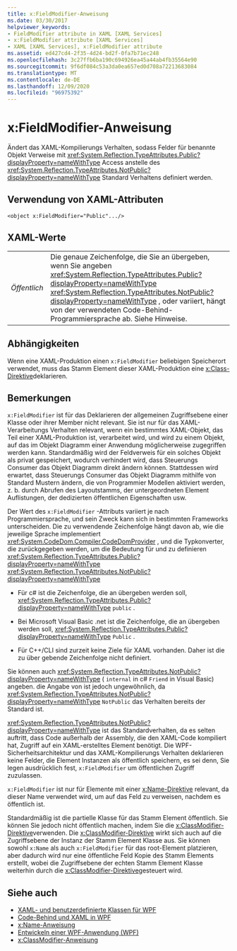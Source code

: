 ```yaml
---
title: x:FieldModifier-Anweisung
ms.date: 03/30/2017
helpviewer_keywords:
- FieldModifier attribute in XAML [XAML Services]
- x:FieldModifier attribute [XAML Services]
- XAML [XAML Services], x:FieldModifier attribute
ms.assetid: ed427cd4-2f35-4d24-bd2f-0fa7b71ec248
ms.openlocfilehash: 3c27ffb6ba190c694926ea45a44ab4fb35564e90
ms.sourcegitcommit: 9f6df084c53a3da0ea657ed0d708a72213683084
ms.translationtype: MT
ms.contentlocale: de-DE
ms.lasthandoff: 12/09/2020
ms.locfileid: "96975392"
---
```

# <a name="xfieldmodifier-directive"></a>x:FieldModifier-Anweisung
Ändert das XAML-Kompilierungs Verhalten, sodass Felder für benannte Objekt Verweise mit <xref:System.Reflection.TypeAttributes.Public?displayProperty=nameWithType> Access anstelle des <xref:System.Reflection.TypeAttributes.NotPublic?displayProperty=nameWithType> Standard Verhaltens definiert werden.

## <a name="xaml-attribute-usage"></a>Verwendung von XAML-Attributen

```xaml
<object x:FieldModifier="Public".../>
```

## <a name="xaml-values"></a>XAML-Werte

|||
|-|-|
|*Öffentlich*|Die genaue Zeichenfolge, die Sie an übergeben, wenn Sie angeben <xref:System.Reflection.TypeAttributes.Public?displayProperty=nameWithType> <xref:System.Reflection.TypeAttributes.NotPublic?displayProperty=nameWithType> , oder variiert, hängt von der verwendeten Code-Behind-Programmiersprache ab. Siehe Hinweise.|

## <a name="dependencies"></a>Abhängigkeiten

 Wenn eine XAML-Produktion einen `x:FieldModifier` beliebigen Speicherort verwendet, muss das Stamm Element dieser XAML-Produktion eine [x:Class-Direktive](xclass-directive.md)deklarieren.

## <a name="remarks"></a>Bemerkungen

`x:FieldModifier` ist für das Deklarieren der allgemeinen Zugriffsebene einer Klasse oder ihrer Member nicht relevant. Sie ist nur für das XAML-Verarbeitungs Verhalten relevant, wenn ein bestimmtes XAML-Objekt, das Teil einer XAML-Produktion ist, verarbeitet wird, und wird zu einem Objekt, auf das im Objekt Diagramm einer Anwendung möglicherweise zugegriffen werden kann. Standardmäßig wird der Feldverweis für ein solches Objekt als privat gespeichert, wodurch verhindert wird, dass Steuerungs Consumer das Objekt Diagramm direkt ändern können. Stattdessen wird erwartet, dass Steuerungs Consumer das Objekt Diagramm mithilfe von Standard Mustern ändern, die von Programmier Modellen aktiviert werden, z. b. durch Abrufen des Layoutstamms, der untergeordneten Element Auflistungen, der dedizierten öffentlichen Eigenschaften usw.

Der Wert des `x:FieldModifier` -Attributs variiert je nach Programmiersprache, und sein Zweck kann sich in bestimmten Frameworks unterscheiden. Die zu verwendende Zeichenfolge hängt davon ab, wie die jeweilige Sprache implementiert <xref:System.CodeDom.Compiler.CodeDomProvider> , und die Typkonverter, die zurückgegeben werden, um die Bedeutung für und zu definieren <xref:System.Reflection.TypeAttributes.Public?displayProperty=nameWithType> <xref:System.Reflection.TypeAttributes.NotPublic?displayProperty=nameWithType>

- Für c# ist die Zeichenfolge, die an übergeben werden soll, <xref:System.Reflection.TypeAttributes.Public?displayProperty=nameWithType> `public` .

- Bei Microsoft Visual Basic .net ist die Zeichenfolge, die an übergeben werden soll, <xref:System.Reflection.TypeAttributes.Public?displayProperty=nameWithType> `Public` .

- Für C++/CLI sind zurzeit keine Ziele für XAML vorhanden. Daher ist die zu über gebende Zeichenfolge nicht definiert.

Sie können auch <xref:System.Reflection.TypeAttributes.NotPublic?displayProperty=nameWithType> ( `internal` in c# `Friend` in Visual Basic) angeben. die Angabe von ist jedoch ungewöhnlich, da <xref:System.Reflection.TypeAttributes.NotPublic?displayProperty=nameWithType> `NotPublic` das Verhalten bereits der Standard ist.

<xref:System.Reflection.TypeAttributes.NotPublic?displayProperty=nameWithType> ist das Standardverhalten, da es selten auftritt, dass Code außerhalb der Assembly, die den XAML-Code kompiliert hat, Zugriff auf ein XAML-erstelltes Element benötigt. Die WPF-Sicherheitsarchitektur und das XAML-Kompilierungs Verhalten deklarieren keine Felder, die Element Instanzen als öffentlich speichern, es sei denn, Sie legen ausdrücklich fest, `x:FieldModifier` um öffentlichen Zugriff zuzulassen.

`x:FieldModifier` ist nur für Elemente mit einer [x:Name-Direktive](xname-directive.md) relevant, da dieser Name verwendet wird, um auf das Feld zu verweisen, nachdem es öffentlich ist.

Standardmäßig ist die partielle Klasse für das Stamm Element öffentlich. Sie können Sie jedoch nicht öffentlich machen, indem Sie die [x:ClassModifier-Direktive](xclassmodifier-directive.md)verwenden. Die [x:ClassModifier-Direktive](xclassmodifier-directive.md) wirkt sich auch auf die Zugriffsebene der Instanz der Stamm Element Klasse aus. Sie können sowohl `x:Name` als auch `x:FieldModifier` für das root-Element platzieren, aber dadurch wird nur eine öffentliche Feld Kopie des Stamm Elements erstellt, wobei die Zugriffsebene der echten Stamm Element Klasse weiterhin durch die [x:ClassModifier-Direktive](xclassmodifier-directive.md)gesteuert wird.

## <a name="see-also"></a>Siehe auch

- [XAML- und benutzerdefinierte Klassen für WPF](../framework/wpf/advanced/xaml-and-custom-classes-for-wpf.md)
- [Code-Behind und XAML in WPF](../framework/wpf/advanced/code-behind-and-xaml-in-wpf.md)
- [x:Name-Anweisung](xname-directive.md)
- [Entwickeln einer WPF-Anwendung (WPF)](../framework/wpf/app-development/building-a-wpf-application-wpf.md)
- [x:ClassModifier-Anweisung](xclassmodifier-directive.md)
